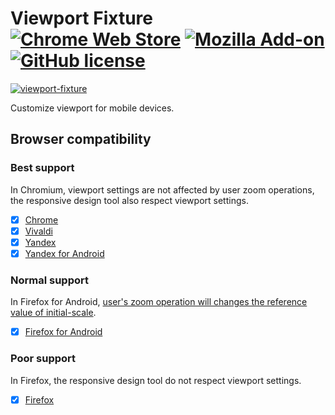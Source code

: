 # Viewport Fixture [![Chrome Web Store](https://img.shields.io/chrome-web-store/v/fjnfejobdoaigajmodomhejgnnmloddf.svg?maxAge=86400)](https://chrome.google.com/webstore/detail/fjnfejobdoaigajmodomhejgnnmloddf) [![Mozilla Add-on](https://img.shields.io/amo/v/viewport-fixture.svg?maxAge=864000)](https://addons.mozilla.org/firefox/addon/viewport-fixture/) [![GitHub license](https://img.shields.io/badge/license-MIT-blue.svg)](https://raw.githubusercontent.com/BlackGlory/viewport-fixture/master/LICENSE)

[![viewport-fixture](https://raw.githubusercontent.com/BlackGlory/viewport-fixture/master/src/assets/images/icon-128.png)](https://chrome.google.com/webstore/detail/fjnfejobdoaigajmodomhejgnnmloddf)

Customize viewport for mobile devices.

## Browser compatibility

### Best support

In Chromium, viewport settings are not affected by user zoom operations, the responsive design tool also respect viewport settings.

- [x] [Chrome](https://chrome.google.com/webstore/detail/fjnfejobdoaigajmodomhejgnnmloddf)
- [x] [Vivaldi](https://chrome.google.com/webstore/detail/fjnfejobdoaigajmodomhejgnnmloddf)
- [x] [Yandex](https://chrome.google.com/webstore/detail/fjnfejobdoaigajmodomhejgnnmloddf)
- [x] [Yandex for Android](https://chrome.google.com/webstore/detail/fjnfejobdoaigajmodomhejgnnmloddf)

### Normal support

In Firefox for Android, [user's zoom operation will changes the reference value of initial-scale](https://bugzilla.mozilla.org/show_bug.cgi?id=1491213).

- [x] [Firefox for Android](https://addons.mozilla.org/firefox/addon/viewport-fixture/)

### Poor support

In Firefox, the responsive design tool do not respect viewport settings.

- [x] [Firefox](https://addons.mozilla.org/firefox/addon/viewport-fixture/)
